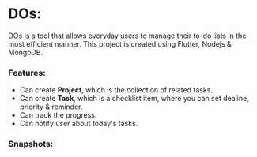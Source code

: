 # DOs:

DOs is a tool that allows everyday users to manage their to-do lists in the most efficient manner. This project is created using Flutter, Nodejs & MongoDB. 

### Features:
- Can create __Project__, which is the collection of related tasks.
- Can create __Task__, which is a checklist item, where you can set dealine, priority & reminder.
- Can track the progress.
- Can notify user about today's tasks.

### Snapshots: